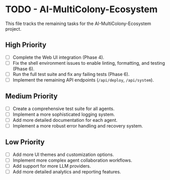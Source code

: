 # TODO - AI-MultiColony-Ecosystem

This file tracks the remaining tasks for the AI-MultiColony-Ecosystem project.

## High Priority
- [ ] Complete the Web UI integration (Phase 4).
- [ ] Fix the shell environment issues to enable linting, formatting, and testing (Phase 6).
- [ ] Run the full test suite and fix any failing tests (Phase 6).
- [ ] Implement the remaining API endpoints (`/api/deploy`, `/api/system`).

## Medium Priority
- [ ] Create a comprehensive test suite for all agents.
- [ ] Implement a more sophisticated logging system.
- [ ] Add more detailed documentation for each agent.
- [ ] Implement a more robust error handling and recovery system.

## Low Priority
- [ ] Add more UI themes and customization options.
- [ ] Implement more complex agent collaboration workflows.
- [ ] Add support for more LLM providers.
- [ ] Add more detailed analytics and reporting features.
